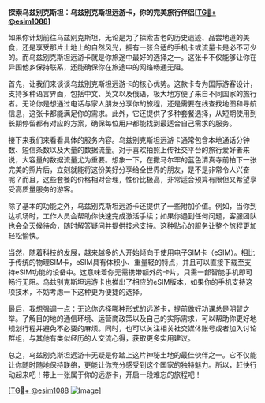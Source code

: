 **探索乌兹别克斯坦：乌兹别克斯坦远游卡，你的完美旅行伴侣[[TG💪+ @esim1088](https://t.me/s/esim1088)]**

如果你计划前往乌兹别克斯坦，无论是为了探索古老的历史遗迹、品尝地道的美食，还是享受那片土地上的自然风光，拥有一张合适的手机卡或流量卡是必不可少的。而乌兹别克斯坦远游卡就是你旅途中最好的选择之一。这张卡不仅能够让你在异国他乡保持联系，还能确保你在旅途中的网络畅通无阻。

首先，让我们来谈谈乌兹别克斯坦远游卡的核心优势。这款卡专为国际游客设计，支持多种语言界面，包括中文、英文以及俄语，极大地方便了来自不同国家的旅行者。无论你是想通过电话与家人朋友分享你的旅程，还是需要在线查找地图和导航信息，这张卡都能满足你的需求。此外，它还提供了多种套餐选择，从短期使用到长期停留都有对应的方案，确保每位用户都能找到最适合自己需求的服务。

接下来我们来看看具体的服务内容。乌兹别克斯坦远游卡通常包含本地通话分钟数、短信条数以及大量的数据流量。对于喜欢拍照上传社交平台的旅行爱好者来说，大容量的数据流量尤为重要。想象一下，在撒马尔罕的蓝色清真寺前拍下一张完美的照片后，立刻就能将这份美好分享给全世界的朋友，是不是非常令人兴奋呢？而且，这些套餐的价格相对合理，性价比极高，非常适合预算有限但又希望享受高质量服务的游客。

除了基本的功能之外，乌兹别克斯坦远游卡还提供了一些附加价值。例如，当你到达机场时，工作人员会帮助你快速完成激活手续；如果你遇到任何问题，客服团队也会全天候待命，随时解答疑问并提供技术支持。这种贴心的服务让整个旅程更加轻松愉快。

当然，随着科技的发展，越来越多的人开始倾向于使用电子SIM卡（eSIM）。相比于传统的物理SIM卡，eSIM具有体积小、重量轻的特点，并且可以直接下载至支持eSIM功能的设备中。这意味着你无需携带额外的卡片，只需一部智能手机即可畅行无阻。乌兹别克斯坦远游卡也推出了相应的eSIM版本，如果你的手机支持这项技术，不妨考虑一下这种更为便捷的选择。

最后，我想强调一点：无论你选择哪种形式的远游卡，提前做好功课总是明智之举。了解目的地的通信环境、运营商政策以及自己的实际需求，可以帮助你更好地规划行程并避免不必要的麻烦。同时，也可以关注相关社交媒体账号或者加入讨论群组，与其他有类似经历的人交流心得，获取更多实用建议。

总之，乌兹别克斯坦远游卡无疑是你踏上这片神秘土地的最佳伙伴之一。它不仅能让你随时随地保持联络，更能让你充分感受到这个国家的独特魅力。所以，赶快行动起来吧！带上一张属于你的远游卡，开启一段难忘的旅程吧！

[[TG💪+ @esim1088](https://t.me/s/esim1088) ![Image](https://i.postimg.cc/4NQfJmqS/Snipaste-2025-05-13-00-14-12.png)]